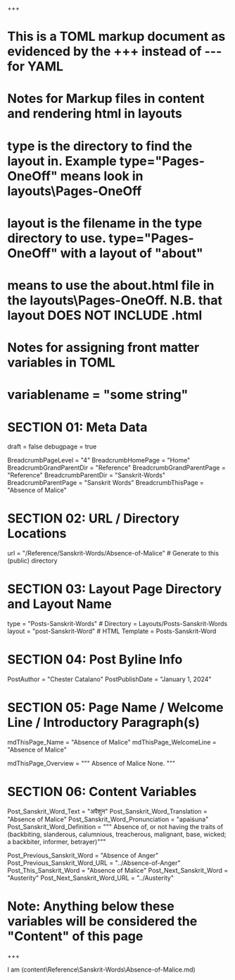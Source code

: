 +++
# This is a TOML markup document as evidenced by the +++ instead of --- for YAML
# Notes for Markup files in content and rendering html in layouts
#    type is the directory to find the layout in. Example type="Pages-OneOff" means look in layouts\Pages-OneOff
#    layout is the filename in the type directory to use. type="Pages-OneOff" with a layout of "about"
#    means to use the about.html file in the layouts\Pages-OneOff. N.B. that layout DOES NOT INCLUDE .html
#
# Notes for assigning front matter variables in TOML
#    variablename = "some string"

# SECTION 01: Meta Data
draft = false
debugpage = true

BreadcrumbPageLevel = "4"
BreadcrumbHomePage  = "Home"
BreadcrumbGrandParentDir = "Reference"
BreadcrumbGrandParentPage = "Reference"
BreadcrumbParentDir = "Sanskrit-Words"
BreadcrumbParentPage = "Sanskrit Words"
BreadcrumbThisPage = "Absence of Malice"

# SECTION 02: URL / Directory Locations
url = "/Reference/Sanskrit-Words/Absence-of-Malice"	# Generate to this (public) directory

# SECTION 03: Layout Page Directory and Layout Name
type = "Posts-Sanskrit-Words"	   # Directory = Layouts/Posts-Sanskrit-Words
layout = "post-Sanskrit-Word"    # HTML Template = Posts-Sanskrit-Word

# SECTION 04: Post Byline Info
PostAuthor = "Chester Catalano"
PostPublishDate = "January 1, 2024"


# SECTION 05: Page Name / Welcome Line / Introductory Paragraph(s)
mdThisPage_Name = "Absence of Malice"
mdThisPage_WelcomeLine = "Absence of Malice"

mdThisPage_Overview = """
   Absence of Malice None.
"""

# SECTION 06: Content Variables
Post_Sanskrit_Word_Text = "अपैशुन"
Post_Sanskrit_Word_Translation = "Absence of Malice"
Post_Sanskrit_Word_Pronunciation = "apaiṡuna"
Post_Sanskrit_Word_Definition = """
Absence of, or not having the traits of (backbiting, slanderous, 
calumnious, treacherous, malignant, base, wicked; a backbiter, 
informer, betrayer)"""

Post_Previous_Sanskrit_Word = "Absence of Anger"
Post_Previous_Sanskrit_Word_URL = "../Absence-of-Anger"
Post_This_Sanskrit_Word = "Absence of Malice"
Post_Next_Sanskrit_Word = "Austerity"
Post_Next_Sanskrit_Word_URL = "../Austerity"

# Note: Anything below these variables will be considered the "Content" of this page

+++

I am (content\Reference\Sanskrit-Words\Absence-of-Malice.md)
